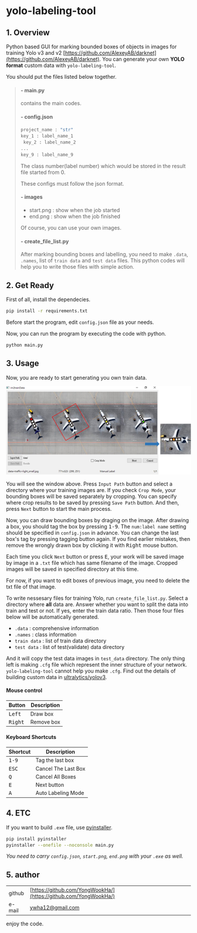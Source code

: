 # yolo-labeling-tool

## 1. Overview

Python based GUI for marking bounded boxes of objects in images for training Yolo v3 and v2 [https://github.com/AlexeyAB/darknet](https://github.com/AlexeyAB/darknet). You can generate your own **YOLO format** custom data with `yolo-labeling-tool`.

You should put the files listed below together. 

> #### - main.py
>
> contains the main codes.
>
> #### - config.json
>
> ```bash
> project_name : "str"
> key_1 : label_name_1 
>  key_2 : label_name_2
> ...
> key_9 : label_name_9
> ```
> The class number(label number) which would be stored in the result file started from 0.
> 
> These configs must follow the json format.
> 
> #### - images
> * start.png : show when the job started
> * end.png : show when the job finished
> 
> Of course, you can use your own images.
>
> #### - create_file_list.py
>  
> After marking bounding boxes and labelling, you need to make `.data`, `.names`, list of `train data` and `test data` files. This python codes will help you to write those files with simple action. 

 
## 2. Get Ready

First of all, install the dependecies.
```bash
pip install -r requirements.txt
```

Before start the program, edit `config.json` file as your needs. 

Now, you can run the program by executing the code with python.

```bash
python main.py
```

## 3. Usage

Now, you are ready to start generating you own train data.

![image](https://github.com/Dinci-Wang/rotateROI/blob/main/rotate%20ROI/Results/plane.png)

You will see the window above. Press `Input Path` button and select a directory where your training images are. If you check `Crop Mode`, your bounding boxes will be saved separately by cropping. You can specify where crop results to be saved by pressing `Save Path` button. And then, press `Next` button to start the main process.

Now, you can draw bounding boxes by draging on the image. After drawing a box, you should tag the box by pressing <kbd>1-9</kbd>. The `num:label name` setting should be specified in `config.json` in advance. You can change the last box's tag by pressing tagging button again. If you find earlier mistakes, then remove the wrongly drawn box by clicking it with <kbd>Right</kbd> mouse button.

Each time you click `Next` button or press <kbd>E</kbd>, your work will be saved image by image in a `.txt` file which has same filename of the image. Cropped images will be saved in specified directory at this time.

For now, if you want to edit boxes of previous image, you need to delete the txt file of that image.

To write nessesary files for training Yolo, run `create_file_list.py`. Select a directory where **all** data are. Answer whether you want to split the data into train and test or not. If yes, enter the train data ratio. Then those four files below will be automatically generated. 

* `.data` : comprehensive information
* `.names` : class information
* `train data` : list of train data directory
* `test data` : list of test(validate) data directory

And it will copy the test data images in `test_data` directory. The only thing left is making `.cfg` file which represent the inner structure of your network. `yolo-labeling-tool` cannot help you make `.cfg`. Find out the details of building custom data in [ultralytics/yolov3](https://github.com/ultralytics/yolov3/wiki/Train-Custom-Data).

#### Mouse control

Button | Description | 
--- | --- |
<kbd>Left</kbd> | Draw box
<kbd>Right</kbd> | Remove box

#### Keyboard Shortcuts

Shortcut | Description | 
--- | --- |
<kbd>1-9</kbd> | Tag the last box |
<kbd>ESC</kbd> | Cancel The Last Box |
<kbd>Q</kbd> | Cancel All Boxes |
<kbd>E</kbd> | Next button |
<kbd>A</kbd> | Auto Labeling Mode |

## 4. ETC

If you want to build `.exe` file, use [pyinstaller](https://github.com/pyinstaller/pyinstaller).
```bash
pip install pyinstaller
pyinstaller --onefile --noconsole main.py
```
_You need to carry `config.json`, `start.png`, `end.png` with your `.exe` as well._

## 5. author
| | |
| --- | --- |
| github | [https://github.com/YongWookHa/](https://github.com/YongWookHa/) |
| e-mail | ywha12@gmail.com |

enjoy the code.
